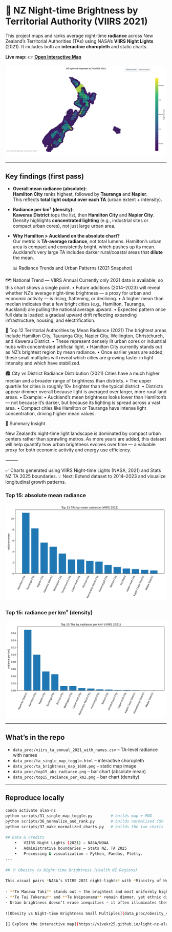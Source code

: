 # 🌃 NZ Night-time Brightness by Territorial Authority (VIIRS 2021)

This project maps and ranks average night-time **radiance** across New Zealand’s Territorial Authorities (TAs) using NASA’s **VIIRS Night Lights** (2021). It includes both an **interactive choropleth** and static charts.

**Live map:** 👉 **[Open Interactive Map](https://vivekr25.github.io/light-nz-alan-health/)**

![Map preview](data_proc/ta_brightness_map_1600.png)

---

## Key findings (first pass)

- **Overall mean radiance (absolute):**  
  **Hamilton City** ranks highest, followed by **Tauranga** and **Napier**.  
  This reflects **total light output over each TA** (urban extent + intensity).

- **Radiance per km² (density):**  
  **Kawerau District** tops the list, then **Hamilton City** and **Napier City**.  
  Density highlights **concentrated lighting** (e.g., industrial sites or compact urban cores), not just large urban area.

- **Why Hamilton > Auckland on the absolute chart?**  
  Our metric is **TA-average radiance**, not total lumens. Hamilton’s urban area is compact and consistently bright, which pushes up its mean. Auckland’s very large TA includes darker rural/coastal areas that **dilute** the mean.

  📊 Radiance Trends and Urban Patterns (2021 Snapshot)

🗺️ National Trend — VIIRS Annual
Currently only 2021 data is available, so this chart shows a single point.
	•	Future additions (2014–2023) will reveal whether NZ’s average night-time brightness — a proxy for urban and economic activity — is rising, flattening, or declining.
	•	A higher mean than median indicates that a few bright cities (e.g., Hamilton, Tauranga, Auckland) are pulling the national average upward.
	•	Expected pattern once full data is loaded: a gradual upward drift reflecting expanding infrastructure, housing, and electrification.

  🌆 Top 12 Territorial Authorities by Mean Radiance (2021)
  The brightest areas include Hamilton City, Tauranga City, Napier City, Wellington, Christchurch, and Kawerau District.
	•	These represent densely lit urban cores or industrial hubs with concentrated artificial light.
	•	Hamilton City currently stands out as NZ’s brightest region by mean radiance.
	•	Once earlier years are added, these small multiples will reveal which cities are growing faster in light intensity and which have stabilized.

  🏙️ City vs District Radiance Distribution (2021)
  Cities have a much higher median and a broader range of brightness than districts.
	•	The upper quartile for cities is roughly 10× brighter than the typical district.
	•	Districts appear dimmer overall because light is averaged over larger, more rural land areas.
	•	Example:
	•	Auckland’s mean brightness looks lower than Hamilton’s — not because it’s darker, but because its lighting is spread across a vast area.
	•	Compact cities like Hamilton or Tauranga have intense light concentration, driving higher mean values.

  🧭 Summary Insight

New Zealand’s night-time light landscape is dominated by compact urban centers rather than sprawling metros.
As more years are added, this dataset will help quantify how urban brightness evolves over time — a valuable proxy for both economic activity and energy use efficiency.

⸻

✅ Charts generated using VIIRS Night-time Lights (NASA, 2021) and Stats NZ TA 2025 boundaries.
💡 Next: Extend dataset to 2014–2023 and visualize longitudinal growth patterns.

### Top 15: absolute mean radiance
![Top 15 by mean radiance](data_proc/top15_abs_radiance.png)

### Top 15: radiance per km² (density)
![Top 15 by radiance per km²](data_proc/top15_radiance_per_km2.png)

---

## What’s in the repo

- `data_proc/viirs_ta_annual_2021_with_names.csv` – TA-level radiance with names  
- `data_proc/ta_single_map_toggle.html` – interactive choropleth  
- `data_proc/ta_brightness_map_1600.png` – static map image  
- `data_proc/top15_abs_radiance.png` – bar chart (absolute mean)  
- `data_proc/top15_radiance_per_km2.png` – bar chart (density)

---

## Reproduce locally

```bash
conda activate alan-nz
python scripts/31_single_map_toggle.py        # builds map + PNG
python scripts/36_normalize_and_rank.py       # builds normalized CSV
python scripts/37_make_normalized_charts.py   # builds the two charts

## Data & credits
	•	VIIRS Night Lights (2021) – NASA/NOAA
	•	Administrative boundaries – Stats NZ, TA 2025
	•	Processing & visualization – Python, Pandas, Plotly.
---

## 🩺 Obesity vs Night-time Brightness (Health NZ Regions)

This visual pairs *NASA’s VIIRS 2021 night-lights* with *Ministry of Health 2020/21 adult obesity data* across Health NZ regions and ethnic groups.

- **Te Manawa Taki** stands out — the brightest and most uniformly high in obesity across all ethnicities.  
- **Te Tai Tokerau** and **Te Waipounamu** remain dimmer, yet ethnic disparities persist.  
- Urban brightness doesn’t erase inequities — it often illuminates them.

![Obesity vs Night-time Brightness Small Multiples](data_proc/obesity_vs_brightness_small_multiples.png)

[🔗 Explore the interactive map](https://vivekr25.github.io/light-nz-alan-health/)
